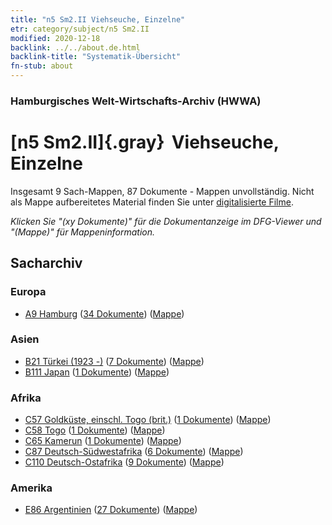 ```yaml
---
title: "n5 Sm2.II Viehseuche, Einzelne"
etr: category/subject/n5 Sm2.II
modified: 2020-12-18
backlink: ../../about.de.html
backlink-title: "Systematik-Übersicht"
fn-stub: about
---
```


### Hamburgisches Welt-Wirtschafts-Archiv (HWWA)
# [n5 Sm2.II]{.gray}&#8201; Viehseuche, Einzelne&#160; 




Insgesamt 9 Sach-Mappen, 87 Dokumente - Mappen unvollständig.
Nicht als Mappe aufbereitetes Material finden Sie unter [digitalisierte Filme](/film/h1_sh).

_Klicken Sie "(xy Dokumente)" für die Dokumentanzeige im DFG-Viewer und "(Mappe)" für Mappeninformation._

## Sacharchiv




### Europa

- [A9 Hamburg](../../../geo/about.de.html#A9) (<a href="https://dfg-viewer.de/show/?tx_dlf[id]=https://pm20.zbw.eu/mets/sh/1409xx/140905/1450xx/145072/public.mets.de.xml" target="_blank">34 Dokumente</a>) ([Mappe](http://purl.org/pressemappe20/folder/sh/140905,145072))

### Asien

- [B21 Türkei (1923 -)](../../../geo/about.de.html#B21) (<a href="https://dfg-viewer.de/show/?tx_dlf[id]=https://pm20.zbw.eu/mets/sh/1411xx/141111/1450xx/145072/public.mets.de.xml" target="_blank">7 Dokumente</a>) ([Mappe](http://purl.org/pressemappe20/folder/sh/141111,145072))
- [B111 Japan](../../../geo/about.de.html#B111) (<a href="https://dfg-viewer.de/show/?tx_dlf[id]=https://pm20.zbw.eu/mets/sh/1412xx/141272/1450xx/145072/public.mets.de.xml" target="_blank">1 Dokumente</a>) ([Mappe](http://purl.org/pressemappe20/folder/sh/141272,145072))

### Afrika

- [C57 Goldküste, einschl. Togo (brit.)](../../../geo/about.de.html#C57) (<a href="https://dfg-viewer.de/show/?tx_dlf[id]=https://pm20.zbw.eu/mets/sh/1414xx/141406/1450xx/145072/public.mets.de.xml" target="_blank">1 Dokumente</a>) ([Mappe](http://purl.org/pressemappe20/folder/sh/141406,145072))
- [C58 Togo](../../../geo/about.de.html#C58) (<a href="https://dfg-viewer.de/show/?tx_dlf[id]=https://pm20.zbw.eu/mets/sh/1414xx/141408/1450xx/145072/public.mets.de.xml" target="_blank">1 Dokumente</a>) ([Mappe](http://purl.org/pressemappe20/folder/sh/141408,145072))
- [C65 Kamerun](../../../geo/about.de.html#C65) (<a href="https://dfg-viewer.de/show/?tx_dlf[id]=https://pm20.zbw.eu/mets/sh/1414xx/141410/1450xx/145072/public.mets.de.xml" target="_blank">1 Dokumente</a>) ([Mappe](http://purl.org/pressemappe20/folder/sh/141410,145072))
- [C87 Deutsch-Südwestafrika](../../../geo/about.de.html#C87) (<a href="https://dfg-viewer.de/show/?tx_dlf[id]=https://pm20.zbw.eu/mets/sh/1414xx/141450/1450xx/145072/public.mets.de.xml" target="_blank">6 Dokumente</a>) ([Mappe](http://purl.org/pressemappe20/folder/sh/141450,145072))
- [C110 Deutsch-Ostafrika](../../../geo/about.de.html#C110) (<a href="https://dfg-viewer.de/show/?tx_dlf[id]=https://pm20.zbw.eu/mets/sh/1414xx/141471/1450xx/145072/public.mets.de.xml" target="_blank">9 Dokumente</a>) ([Mappe](http://purl.org/pressemappe20/folder/sh/141471,145072))

### Amerika

- [E86 Argentinien](../../../geo/about.de.html#E86) (<a href="https://dfg-viewer.de/show/?tx_dlf[id]=https://pm20.zbw.eu/mets/sh/1416xx/141692/1450xx/145072/public.mets.de.xml" target="_blank">27 Dokumente</a>) ([Mappe](http://purl.org/pressemappe20/folder/sh/141692,145072))


